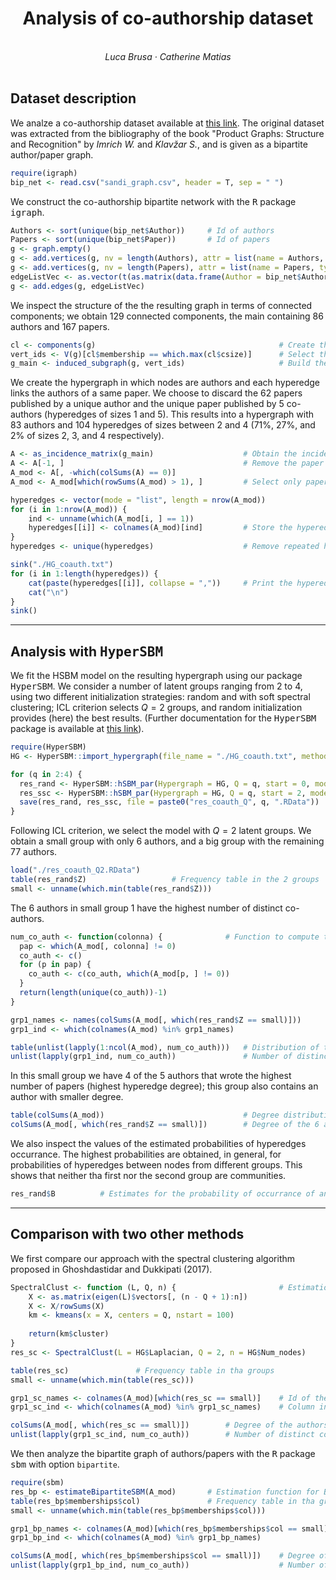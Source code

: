 <h1 align="center">Analysis of co-authorship dataset</h1>
<br>
<center><em>Luca Brusa &middot; Catherine Matias</em></center>

<br>


<h2>Dataset description</h2>

We analze a co-authorship dataset available at [this link](http://vlado.fmf.uni-lj.si/pub/networks/data/2mode/Sandi/Sandi.htm). The original dataset was extracted from the bibliography of the book "Product Graphs: Structure and Recognition" by _Imrich W._ and _Klav&#382;ar S._, and is given as a bipartite author/paper graph.
```r
require(igraph)
bip_net <- read.csv("sandi_graph.csv", header = T, sep = " ")
```

We construct the co-authorship bipartite network with the <tt>R</tt> package <tt>igraph</tt>. 
```r
Authors <- sort(unique(bip_net$Author))     # Id of authors
Papers <- sort(unique(bip_net$Paper))       # Id of papers
g <- graph.empty()
g <- add.vertices(g, nv = length(Authors), attr = list(name = Authors, type = rep(TRUE, length(Authors))))      # Add the first layer of nodes (authors)
g <- add.vertices(g, nv = length(Papers), attr = list(name = Papers, type = rep(FALSE, length(Papers))))        # Add the second layer of nodes (papers)
edgeListVec <- as.vector(t(as.matrix(data.frame(Author = bip_net$Author, Paper = bip_net$Paper))))
g <- add.edges(g, edgeListVec)                                                                                  # Add the edges
```

We inspect the structure of the the resulting graph in terms of connected components; we obtain 129 connected components, the main containing 86 authors and 167 papers.
```r
cl <- components(g)                                         # Create the connected components of the graph
vert_ids <- V(g)[cl$membership == which.max(cl$csize)]      # Select the main connected component
g_main <- induced_subgraph(g, vert_ids)                     # Build the corresponding bipartite graph
```

We create the hypergraph in which nodes are authors and each hyperedge links the authors of a same paper. We choose to discard the 62 papers published by a unique author and the unique paper published by 5 co-authors (hyperedges of sizes 1 and 5). This results into a hypergraph with 83 authors and 104 hyperedges of sizes between 2 and 4 (71%, 27%, and 2% of sizes 2, 3, and 4 respectively).
```r
A <- as_incidence_matrix(g_main)                    # Obtain the incidence matrix
A <- A[-1, ]                                        # Remove the paper with 5 authors
A_mod <- A[, -which(colSums(A) == 0)]
A_mod <- A_mod[which(rowSums(A_mod) > 1), ]         # Select only papers with more than 1 author

hyperedges <- vector(mode = "list", length = nrow(A_mod))
for (i in 1:nrow(A_mod)) {
    ind <- unname(which(A_mod[i, ] == 1))
    hyperedges[[i]] <- colnames(A_mod)[ind]         # Store the hyperedges in a list
}
hyperedges <- unique(hyperedges)                    # Remove repeated hyperedges

sink("./HG_coauth.txt")
for (i in 1:length(hyperedges)) {
    cat(paste(hyperedges[[i]], collapse = ","))     # Print the hyperedges to .txt file
    cat("\n")
}
sink()
```

---

<h2>Analysis with <tt>HyperSBM</tt></h2>

We fit the HSBM model on the resulting hypergraph using our package <tt>HyperSBM</tt>. We consider a number of latent groups ranging from 2 to 4, using two different initialization strategies: random and with soft spectral clustering;  ICL criterion selects $Q=2$ groups, and random initialization provides (here) the best results. (Further documentation for the <tt>HyperSBM</tt> package is available at [this link](https://github.com/LB1304/HyperSBM)).
```r
require(HyperSBM)
HG <- HyperSBM::import_hypergraph(file_name = "./HG_coauth.txt", method = "full")

for (q in 2:4) {
  res_rand <- HyperSBM::hSBM_par(Hypergraph = HG, Q = q, start = 0, model = 0, tol = 1e-5, maxit_VEM = 100, maxit_FP = 100, n_threads = 30, print = TRUE)
  res_ssc <- HyperSBM::hSBM_par(Hypergraph = HG, Q = q, start = 2, model = 0, tol = 1e-5, maxit_VEM = 100, maxit_FP = 100, n_threads = 30, print = TRUE)
  save(res_rand, res_ssc, file = paste0("res_coauth_Q", q, ".RData"))
}
```

Following ICL criterion, we select the model with $Q=2$ latent groups. We obtain a small group with only 6 authors, and a big group with the remaining 77 authors. 
```r
load("./res_coauth_Q2.RData")
table(res_rand$Z)                   # Frequency table in the 2 groups
small <- unname(which.min(table(res_rand$Z)))
```

The 6 authors in small group 1 have the highest number of distinct co-authors.
```r
num_co_auth <- function(colonna) {              # Function to compute the number of co-authors of a given author (specified by its column index in matrix A_mod)
  pap <- which(A_mod[, colonna] != 0)
  co_auth <- c()
  for (p in pap) {
    co_auth <- c(co_auth, which(A_mod[p, ] != 0))
  }
  return(length(unique(co_auth))-1)
}

grp1_names <- names(colSums(A_mod[, which(res_rand$Z == small)]))       # Id of the authors in small group 1
grp1_ind <- which(colnames(A_mod) %in% grp1_names)                      # Column index in matrix A_mod of the authors in small group 1

table(unlist(lapply(1:ncol(A_mod), num_co_auth)))   # Distribution of the number of distinct co-authors per author 
unlist(lapply(grp1_ind, num_co_auth))               # Number of distinct co-authors for the 6 athors in small group 1
```

In this small group we have 4 of the 5 authors that wrote the highest number of papers (highest hyperedge degree); this group also contains an author with smaller degree.
```r
table(colSums(A_mod))                               # Degree distribution of authors
colSums(A_mod[, which(res_rand$Z == small)])        # Degree of the 6 authors in small group 1
```

We also inspect the values of the estimated probabilities of hyperedges occurrance. The highest probabilities are obtained, in general, for probabilities of hyperedges between nodes from different groups. This shows that neither tha first nor the second group are communities.
```r
res_rand$B          # Estimates for the probability of occurrance of an hyperedge
```

---

<h2>Comparison with two other methods</h2>

We first compare our approach with the spectral clustering algorithm proposed in Ghoshdastidar and Dukkipati (2017).
```r
SpectralClust <- function (L, Q, n) {                       # Estimation function for Spctral Clustering
    X <- as.matrix(eigen(L)$vectors[, (n - Q + 1):n])
    X <- X/rowSums(X)
    km <- kmeans(x = X, centers = Q, nstart = 100)
    
    return(km$cluster)
}
res_sc <- SpectralClust(L = HG$Laplacian, Q = 2, n = HG$Num_nodes)

table(res_sc)               # Frequency table in tha groups
small <- unname(which.min(table(res_sc)))

grp1_sc_names <- colnames(A_mod)[which(res_sc == small)]    # Id of the authors in small group 1
grp1_sc_ind <- which(colnames(A_mod) %in% grp1_sc_names)    # Column index in matrix A_mod of the authors in small group 1

colSums(A_mod[, which(res_sc == small)])        # Degree of the authors in the first group
unlist(lapply(grp1_sc_ind, num_co_auth))        # Number of distinct co-authors for the authors in the smaller group
```

We then analyze the bipartite graph of authors/papers with the <tt>R</tt> package <tt>sbm</tt> with option `bipartite`. 
```r
require(sbm)
res_bp <- estimateBipartiteSBM(A_mod)       # Estimation function for Bipartite SBM
table(res_bp$memberships$col)               # Frequency table in tha groups
small <- unname(which.min(table(res_bp$memberships$col)))

grp1_bp_names <- colnames(A_mod)[which(res_bp$memberships$col == small)]    # Id of the authors in small group 1
grp1_bp_ind <- which(colnames(A_mod) %in% grp1_bp_names)                    # Column index in matrix A_mod of the authors in small group 1

colSums(A_mod[, which(res_bp$memberships$col == small)])    # Degree of the authors in the first group
unlist(lapply(grp1_bp_ind, num_co_auth))                    # Number of distinct co-authors for the authors in the smaller group
```




